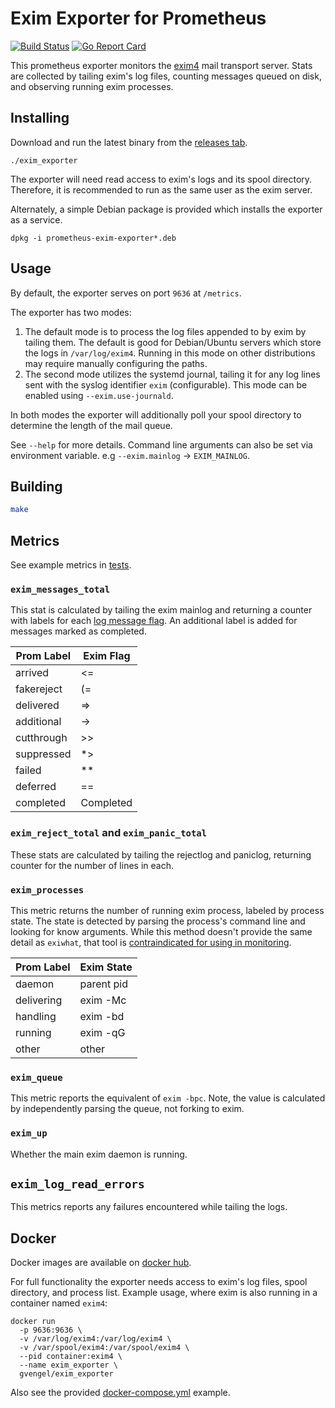 # Exim Exporter for Prometheus 
[![Build Status](https://travis-ci.com/gvengel/exim_exporter.svg?token=qhTuSsVmWS1s5LkEYqfN&branch=master)](https://travis-ci.com/gvengel/exim_exporter)
[![Go Report Card](https://goreportcard.com/badge/github.com/gvengel/exim_exporter)](https://goreportcard.com/report/github.com/gvengel/exim_exporter) 

This prometheus exporter monitors the [exim4](https://www.exim.org/) mail transport server. 
Stats are collected by tailing exim's log files, counting messages queued on disk, 
and observing running exim processes.

## Installing

Download and run the latest binary from the [releases tab](https://github.com/gvengel/exim_exporter/releases/latest). 

```shell script
./exim_exporter
```

The exporter will need read access to exim's logs and its spool directory.
Therefore, it is recommended to run as the same user as the exim server.

Alternately, a simple Debian package is provided which installs the exporter as a service.

```shell script
dpkg -i prometheus-exim-exporter*.deb
```

## Usage

By default, the exporter serves on port `9636` at `/metrics`. 

The exporter has two modes:

1. The default mode is to process the log files appended to by exim by tailing
   them. The default is good for Debian/Ubuntu servers which store the logs in
   `/var/log/exim4`. Running in this mode on other distributions may require
   manually configuring the paths.
2. The second mode utilizes the systemd journal, tailing it for any log lines
   sent with the syslog identifier `exim` (configurable). This mode can be
   enabled using `--exim.use-journald`.

In both modes the exporter will additionally poll your spool directory to
determine the length of the mail queue.

See `--help` for more details. Command line arguments can also be set via
environment variable. e.g `--exim.mainlog` -> `EXIM_MAINLOG`.

## Building

```sh
make
```

## Metrics

See example metrics in [tests](https://github.com/gvengel/exim_exporter/blob/master/test/update.metrics).

### `exim_messages_total`

This stat is calculated by tailing the exim mainlog and returning a counter with labels for each
[log message flag](https://www.exim.org/exim-html-current/doc/html/spec_html/ch-log_files.html#SECID250). 
An additional label is added for messages marked as completed.

| Prom Label | Exim Flag |
|------------|-----------|
| arrived    | <=        |
| fakereject | (=        |
| delivered  | =>        |
| additional | ->        |
| cutthrough | \>\>      |
| suppressed | *>        |
| failed     | **        |
| deferred   | ==        |
| completed  | Completed |
		
### `exim_reject_total` and `exim_panic_total `

These stats are calculated by tailing the rejectlog and paniclog, returning counter for the number of lines in each.

### `exim_processes`

This metric returns the number of running exim process, labeled by process state.
The state is detected by parsing the process's command line and looking for know arguments.
While this method doesn't provide the same detail as `exiwhat`, that tool is 
[contraindicated for using in monitoring](https://www.exim.org/exim-html-current/doc/html/spec_html/ch-exim_utilities.html#SECTfinoutwha).

| Prom Label | Exim State |
|------------|------------|
| daemon     | parent pid |
| delivering | exim -Mc   |
| handling   | exim -bd   |
| running    | exim -qG   |
| other      | other      | 

### `exim_queue`

This metric reports the equivalent of `exim -bpc`. Note, the value is calculated by independently parsing the queue, not forking to exim.

### `exim_up`

Whether the main exim daemon is running.

## `exim_log_read_errors`

This metrics reports any failures encountered while tailing the logs.

## Docker

Docker images are available on [docker hub](https://hub.docker.com/r/gvengel/exim_exporter). 

For full functionality the exporter needs access to exim's log files, spool directory, and process list. 
Example usage, where exim is also running in a container named `exim4`:

```
docker run 
  -p 9636:9636 \
  -v /var/log/exim4:/var/log/exim4 \
  -v /var/spool/exim4:/var/spool/exim4 \
  --pid container:exim4 \
  --name exim_exporter \
  gvengel/exim_exporter
```

Also see the provided [docker-compose.yml](docker-compose.yml) example.